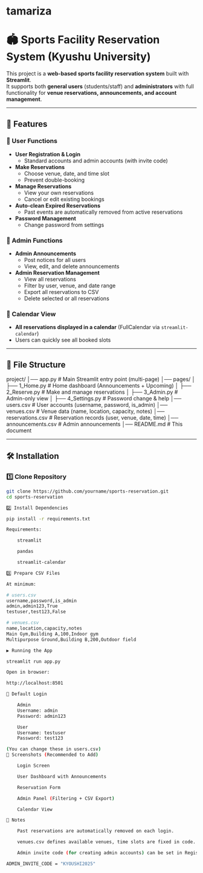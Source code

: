 # tamariza
# 🏟 Sports Facility Reservation System (Kyushu University)

This project is a **web-based sports facility reservation system** built with **Streamlit**.  
It supports both **general users** (students/staff) and **administrators** with full functionality for **venue reservations, announcements, and account management**.

---

## 🚀 Features

### 👤 User Functions
- **User Registration & Login**
  - Standard accounts and admin accounts (with invite code)
- **Make Reservations**
  - Choose venue, date, and time slot
  - Prevent double-booking
- **Manage Reservations**
  - View your own reservations
  - Cancel or edit existing bookings
- **Auto-clean Expired Reservations**
  - Past events are automatically removed from active reservations
- **Password Management**
  - Change password from settings

### 👑 Admin Functions
- **Admin Announcements**
  - Post notices for all users
  - View, edit, and delete announcements
- **Admin Reservation Management**
  - View all reservations
  - Filter by user, venue, and date range
  - Export all reservations to CSV
  - Delete selected or all reservations

### 📅 Calendar View
- **All reservations displayed in a calendar** (FullCalendar via `streamlit-calendar`)
- Users can quickly see all booked slots

---

## 📂 File Structure

project/
│── app.py # Main Streamlit entry point (multi-page)
│── pages/
│ ├── 1_Home.py # Home dashboard (Announcements + Upcoming)
│ ├── 2_Reserve.py # Make and manage reservations
│ ├── 3_Admin.py # Admin-only view
│ ├── 4_Settings.py # Password change & help
│── users.csv # User accounts (username, password, is_admin)
│── venues.csv # Venue data (name, location, capacity, notes)
│── reservations.csv # Reservation records (user, venue, date, time)
│── announcements.csv # Admin announcements
│── README.md # This document


---

## 🛠 Installation

### 1️⃣ Clone Repository
```bash
git clone https://github.com/yourname/sports-reservation.git
cd sports-reservation

2️⃣ Install Dependencies

pip install -r requirements.txt

Requirements:

    streamlit

    pandas

    streamlit-calendar

3️⃣ Prepare CSV Files

At minimum:

# users.csv
username,password,is_admin
admin,admin123,True
testuser,test123,False

# venues.csv
name,location,capacity,notes
Main Gym,Building A,100,Indoor gym
Multipurpose Ground,Building B,200,Outdoor field

▶️ Running the App

streamlit run app.py

Open in browser:

http://localhost:8501

🔑 Default Login

    Admin
    Username: admin
    Password: admin123

    User
    Username: testuser
    Password: test123

(You can change these in users.csv)
📸 Screenshots (Recommended to Add)

    Login Screen

    User Dashboard with Announcements

    Reservation Form

    Admin Panel (Filtering + CSV Export)

    Calendar View

📌 Notes

    Past reservations are automatically removed on each login.

    venues.csv defines available venues, time slots are fixed in code.

    Admin invite code (for creating admin accounts) can be set in Register page code:

ADMIN_INVITE_CODE = "KYOUSHI2025"
